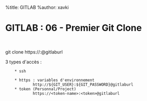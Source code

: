 %title: GITLAB
%author: xavki


# GITLAB : 06 - Premier Git Clone


<br>

git clone https://<token-name>:<token>@gitlaburl

3 types d'accès :

		* ssh

		* https : variables d'environnement
				http://${GIT_USER}:${GIT_PASSWORD}@gitlaburl
		* token (Personnal/Project)
				https://<token-name>:<token>@gitlaburl

